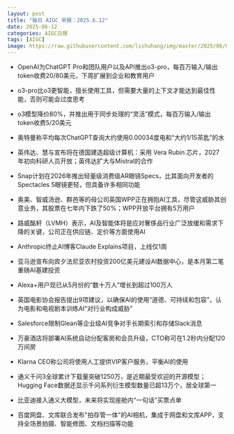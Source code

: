 ```yaml
---
layout: post
title: "每日 AIGC 早报：2025.6.12"
date: 2025-06-12
categories: AIGC日报
tags: [AIGC]
image: https://raw.githubusercontent.com/lishuhang/img/master/2025/06/0612-d.jpg
---
```


- OpenAI为ChatGPT Pro和团队用户以及API推出o3-pro，每百万输入/输出token收费20/80美元，下周扩展到企业和教育用户

- o3-pro比o3更智能，擅长使用工具，但需要大量的上下文才能达到最佳性能，否则可能会过度思考

- o3模型降价80%，并推出用于同步处理的“灵活”模式，每百万输入/输出token收费5/20美元

- 奥特曼称平均每次ChatGPT查询大约使用0.00034度电和“大约1/15茶匙”的水

- 英伟达、慧与宣布将在德国建造超级计算机：采用 Vera Rubin 芯片，2027 年初向科研人员开放；英伟达扩大与Mistral的合作

- Snap计划在2026年推出轻量级消费级AR眼镜Specs，比其面向开发者的Spectacles 5眼镜更轻，但具备许多相同功能

- 奥美、智威汤逊、群邑等的母公司英国WPP正在拥抱AI工具，尽管这威胁其创意业务，其股票在七年内下跌了50%；WPP开放平台拥有5万用户

- 路威酩轩（LVMH）表示，AI及智能体将是应对奢侈品行业广泛放缓和需求下降的关键，公司正在供应链、定价等方面使用AI

- Anthropic终止AI博客Claude Explains项目，上线仅1周

- 亚马逊宣布向宾夕法尼亚农村投资200亿美元建设AI数据中心，是本月第二笔重磅AI基建投资

- Alexa+用户现已从5月份的“数十万人”增长到超过100万人

- 英国电影协会报告提出9项建议，以确保AI的使用“道德、可持续和包容”，认为电影和电视剧本训练AI“对行业构成威胁”

- Salesforce限制Glean等企业级AI竞争对手长期索引和存储Slack消息

- 万豪酒店将部署AI系统自动分配客房和会员升级，CTO称可在1.2秒内分配120万间房

- Klarna CEO称公司将使用人工提供VIP客户服务，平衡AI的使用

- 通义千问3全球累计下载量突破1250万，是近期最受欢迎的开源模型；Hugging Face数据还显示千问系列衍生模型数量已超13万个，居全球第一

- 比亚迪接入通义大模型，未来将实现座舱内“一句话”买票点单

- 百度网盘、文库联合发布"拍存管一体"的AI相机，集成于网盘和文库APP，支持全场景拍摄、智能修图、文档扫描等功能